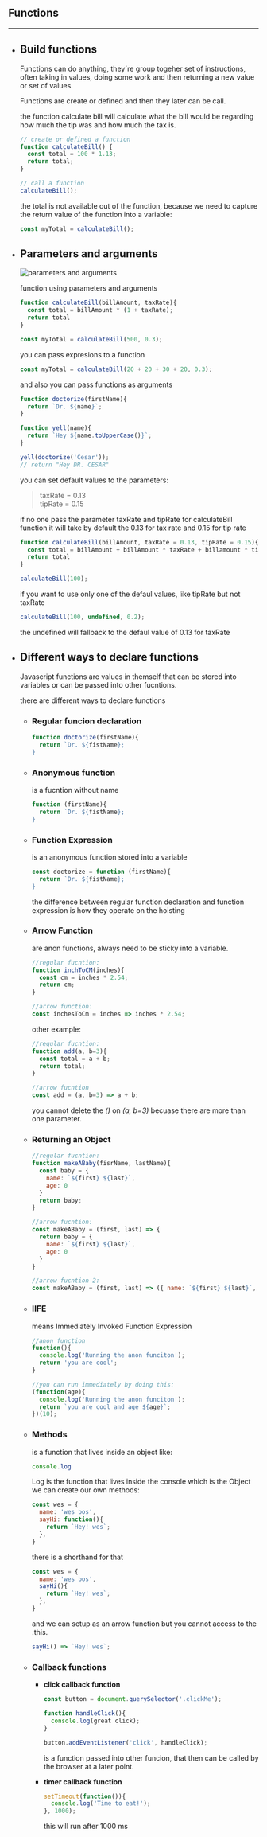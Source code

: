 
<a name="functions"></a>  
## **Functions**
---

<a name="buildFunctions"></a>
- ## Build functions
  Functions can do anything, they´re group togeher set of instructions, often taking in values, doing some work and then returning a new value or set of values.  

  Functions are create or defined and then they later can be call.

  the function calculate bill will calculate what the bill would be regarding how much the tip was and how much the tax is.


  ```js
  // create or defined a function
  function calculateBill() {
    const total = 100 * 1.13;
    return total;
  }

  // call a function
  calculateBill();
  ```

  the total is not available out of the function, because we need to capture the return value of the function into a variable:

  ```js
  const myTotal = calculateBill();
  ```

<a name="parametersArguments"></a>
- ## Parameters and arguments
  ![parameters and arguments](function-definition.jpg)
  
  function using parameters and arguments

  ```js
  function calculateBill(billAmount, taxRate){
    const total = billAmount * (1 + taxRate);
    return total
  }

  const myTotal = calculateBill(500, 0.3);
  ```
  you can pass expresions to a function

  ```js
  const myTotal = calculateBill(20 + 20 + 30 + 20, 0.3);
  ```

  and also you can pass functions as arguments

  ```js
  function doctorize(firstName){
    return `Dr. ${name}`;
  }  

  function yell(name){
    return `Hey ${name.toUpperCase()}`;
  }

  yell(doctorize('Cesar'));
  // return "Hey DR. CESAR"
  ```

  you can set default values to the parameters: 

  >taxRate = 0.13  
  >tipRate = 0.15  

  if no one pass the parameter taxRate and tipRate for calculateBill function it will take by default the 0.13 for tax rate and 0.15 for tip rate

  ```js
  function calculateBill(billAmount, taxRate = 0.13, tipRate = 0.15){
    const total = billAmount + billAmount * taxRate + billamount * tipRate;
    return total
  }

  calculateBill(100);
  ```

  if you want to use only one of the defaul values, like tipRate but not taxRate
  ```js
  calculateBill(100, undefined, 0.2);
  ```
  the undefined will fallback to the defaul value of 0.13 for taxRate

<a name="waysFunctions"></a>
- ## Different ways to declare functions
  
  Javascript functions are values in themself that can be stored into variables or can be passed into other fucntions.

  there are different ways to declare functions

  <a name="regular"></a> 
  - ### Regular funcion declaration

    ```js
    function doctorize(firstName){
      return `Dr. ${fistName};
    }
    ```

  <a name="anon"></a>   
  - ### Anonymous function 
    is a fucntion without name 

    ```js
    function (firstName){
      return `Dr. ${fistName};
    }
    ``` 

  <a name="expression"></a>   
  - ### Function Expression 
    is an anonymous function stored into a variable 

    ```js
    const doctorize = function (firstName){
      return `Dr. ${fistName};
    }
    ```    
    the difference between regular function declaration and function expression is how they operate on the hoisting

  <a name="arrow"></a>  
  - ### Arrow Function  
    are anon functions, always need to be sticky into a variable.

    ```js
    //regular fucntion:
    function inchToCM(inches){
      const cm = inches * 2.54;
      return cm;
    }

    //arrow function:
    const inchesToCm = inches => inches * 2.54;
    ```

    other example:

    ```js
    //regular fucntion:
    function add(a, b=3){
      const total = a + b;
      return total;
    }

    //arrow fucntion
    const add = (a, b=3) => a + b;
    ```

    you cannot delete the _()_ on _(a, b=3)_ becuase there are  more than one parameter.  

  <a name="returnObject"></a>
  - ### Returning an Object

    ```js
    //regular fucntion:
    function makeABaby(fisrName, lastName){
      const baby = {
        name: `${first} ${last}`,
        age: 0
      }
      return baby;
    }

    //arrow fucntion:
    const makeABaby = (first, last) => {
      return baby = {
        name: `${first} ${last}`,
        age: 0
      }
    }

    //arrow fucntion 2:
    const makeABaby = (first, last) => ({ name: `${first} ${last}`, age: 0 });
    ```

  <a name="iife"></a>
  - ### IIFE  
    means Immediately Invoked Function Expression  

      ```js
      //anon function
      function(){
        console.log('Running the anon funciton');
        return 'you are cool';
      }

      //you can run immediately by doing this:
      (function(age){
        console.log('Running the anon funciton');
        return `you are cool and age ${age}`;
      })(10);
      ```

  <a name="mothods"></a>
  - ### Methods  
      is a function that lives inside an object like:

      ```js
      console.log
      ```  

      Log is the function that lives inside the console which is the Object  
      we can create our own methods:

      ```js
      const wes = {
        name: 'wes bos',
        sayHi: function(){
          return `Hey! wes`;
        },
      }
      ```

      there is a shorthand for that

      ```js
      const wes = {
        name: 'wes bos',
        sayHi(){
          return `Hey! wes`;
        },
      }
      ```

      and we can setup as an arrow function but you cannot access to the .this.

      ```js
      sayHi() => `Hey! wes`;
      ```

  <a name="callback"></a>
  - ### Callback functions

    - **click callback function**

      ```js
      const button = document.querySelector('.clickMe');

      function handleClick(){
        console.log(great click);
      }

      button.addEventListener('click', handleClick);
      ```
      is a function passed into other funcion, that then can  be   called by the browser at a later point.

    - **timer callback function**

      ```js
      setTimeout(function()){
        console.log('Time to eat!');
      }, 1000);
      ```
      this will run after 1000 ms 